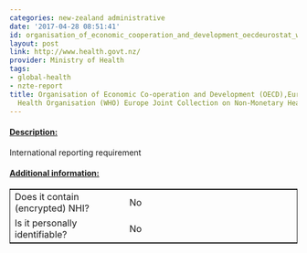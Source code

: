 ```yaml
---
categories: new-zealand administrative
date: '2017-04-28 08:51:41'
id: organisation_of_economic_cooperation_and_development_oecdeurostat_world_health_organisation_who_europe_joint_collection_on_nonmonetary_health_care_statistics
layout: post
link: http://www.health.govt.nz/
provider: Ministry of Health
tags:
- global-health
- nzte-report
title: Organisation of Economic Co-operation and Development (OECD),Eurostat, World
  Health Organisation (WHO) Europe Joint Collection on Non-Monetary Health Care Statistics
---
```



 <h4> <u>Description:</u> </h4>
International reporting requirement
 <h4> <u>Additional information:</u> </h4>
 <table style="border: 1px solid">
 <tr> <td width="40%"> Does it contain (encrypted) NHI? </td> <td>No</td> </tr>
 <tr> <td width="40%"> Is it personally identifiable? </td> <td>No</td> </tr>
 </table>